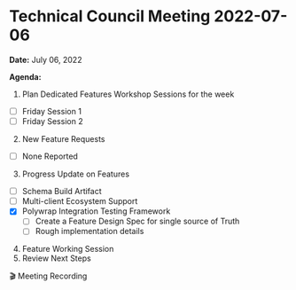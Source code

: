 Technical Council Meeting 2022-07-06 
===

**Date:** July 06, 2022

**Agenda:**
1. Plan Dedicated Features Workshop Sessions for the week
- [ ] Friday Session 1  
- [ ] Friday Session 2 
2. New Feature Requests
- [ ] None Reported
3. Progress Update on Features
- [ ] Schema Build Artifact
- [ ] Multi-client Ecosystem Support
- [x] Polywrap Integration Testing Framework
   - [ ]   Create a Feature Design Spec for single source of Truth
   - [ ]   Rough implementation details
4. Feature Working Session
5. Review Next Steps 


:clapper: Meeting Recording 

